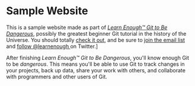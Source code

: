 # Sample Website

This is a sample website made as part of [*Learn Enough™ Git to Be
                                                       Dangerous*](http://learnenough.com/git-tutorial), possibly the greatest
                                                       beginner Git tutorial in the history of the Universe. You should totally [
                                                       check it out](http://learnenough.com/git-tutorial), and be sure to [join
                                                       the email list](http://learnenough.com/#email_list) and [follow @learnenough
                                                       ](http://twitter.com/learnenough) on Twitter.]
                                                       
After finishing *Learn Enough™ Git to Be Dangerous*, you'll know enough Git
to be *dangerous*. This means you'll be able to use Git to track changes in
your projects, back up data, share your work with others, and collaborate
with programmers and other users of Git.                                                       
                                                       